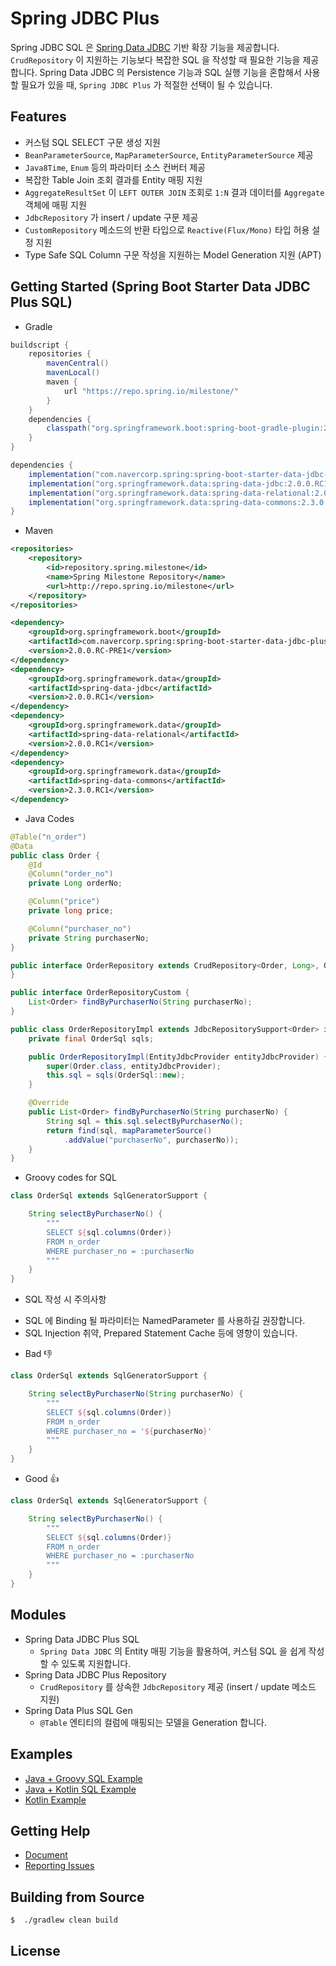# Spring JDBC Plus
Spring JDBC SQL 은 [Spring Data JDBC](https://github.com/spring-projects/spring-data-jdbc) 기반 확장 기능을 제공합니다.
`CrudRepository` 이 지원하는 기능보다 복잡한 SQL 을 작성할 때 필요한 기능을 제공합니다.
Spring Data JDBC 의 Persistence 기능과 SQL 실행 기능을 혼합해서 사용할 필요가 있을 때, `Spring JDBC Plus` 가 적절한 선택이 될 수 있습니다.

## Features
- 커스텀 SQL SELECT 구문 생성 지원
- `BeanParameterSource`, `MapParameterSource`, `EntityParameterSource` 제공
- `Java8Time`, `Enum` 등의 파라미터 소스 컨버터 제공
- 복잡한 Table Join 조회 결과를 Entity 매핑 지원
- `AggregateResultSet` 이 `LEFT OUTER JOIN` 조회로 `1:N` 결과 데이터를 `Aggregate` 객체에 매핑 지원
- `JdbcRepository` 가 insert / update 구문 제공
- `CustomRepository` 메소드의 반환 타입으로 `Reactive(Flux/Mono)` 타입 허용 설정 지원
-  Type Safe SQL Column 구문 작성을 지원하는 Model Generation 지원 (APT)

## Getting Started (Spring Boot Starter Data JDBC Plus SQL)
* Gradle
```gradle
buildscript {
    repositories {
        mavenCentral()
        mavenLocal()
        maven {
            url "https://repo.spring.io/milestone/"
        }
    }
    dependencies {
        classpath("org.springframework.boot:spring-boot-gradle-plugin:2.2.6.RELEASE")
    }
}

dependencies {
    implementation("com.navercorp.spring:spring-boot-starter-data-jdbc-plus-sql:2.0.0.RC-PRE1")
    implementation("org.springframework.data:spring-data-jdbc:2.0.0.RC1")
    implementation("org.springframework.data:spring-data-relational:2.0.0.RC1")
    implementation("org.springframework.data:spring-data-commons:2.3.0.RC1")
}
```

* Maven
```xml
<repositories>
    <repository>
        <id>repository.spring.milestone</id>
        <name>Spring Milestone Repository</name>
        <url>http://repo.spring.io/milestone</url>
    </repository>
</repositories>

<dependency>
	<groupId>org.springframework.boot</groupId>
	<artifactId>com.navercorp.spring:spring-boot-starter-data-jdbc-plus-sql</artifactId>
	<version>2.0.0.RC-PRE1</version>
</dependency>
<dependency>
	<groupId>org.springframework.data</groupId>
	<artifactId>spring-data-jdbc</artifactId>
	<version>2.0.0.RC1</version>
</dependency>
<dependency>
	<groupId>org.springframework.data</groupId>
	<artifactId>spring-data-relational</artifactId>
	<version>2.0.0.RC1</version>
</dependency>
<dependency>
	<groupId>org.springframework.data</groupId>
	<artifactId>spring-data-commons</artifactId>
	<version>2.3.0.RC1</version>
</dependency>
```

* Java Codes

```java
@Table("n_order")
@Data
public class Order {
    @Id
    @Column("order_no")
    private Long orderNo;

    @Column("price")
    private long price;

    @Column("purchaser_no")
    private String purchaserNo;
}

public interface OrderRepository extends CrudRepository<Order, Long>, OrderRepositoryCustom {
}

public interface OrderRepositoryCustom {
    List<Order> findByPurchaserNo(String purchaserNo);
}

public class OrderRepositoryImpl extends JdbcRepositorySupport<Order> implements OrderRepositoryCustom {
	private final OrderSql sqls;

	public OrderRepositoryImpl(EntityJdbcProvider entityJdbcProvider) {
		super(Order.class, entityJdbcProvider);
		this.sql = sqls(OrderSql::new);
	}

	@Override
	public List<Order> findByPurchaserNo(String purchaserNo) {
		String sql = this.sql.selectByPurchaserNo();
		return find(sql, mapParameterSource()
			.addValue("purchaserNo", purchaserNo));
	}
}
```

* Groovy codes for SQL
```groovy
class OrderSql extends SqlGeneratorSupport {

    String selectByPurchaserNo() {
        """
        SELECT ${sql.columns(Order)}
        FROM n_order
        WHERE purchaser_no = :purchaserNo
        """
    }
}
```

* SQL 작성 시 주의사항
- SQL 에 Binding 될 파라미터는 NamedParameter 를 사용하길 권장합니다.
- SQL Injection 취약, Prepared Statement Cache 등에 영향이 있습니다.

* Bad  :-1:
```groovy
class OrderSql extends SqlGeneratorSupport {

    String selectByPurchaserNo(String purchaserNo) {
        """
        SELECT ${sql.columns(Order)}
        FROM n_order
        WHERE purchaser_no = '${purchaserNo}'
        """
    }
}
```

* Good :+1:
```groovy
class OrderSql extends SqlGeneratorSupport {

    String selectByPurchaserNo() {
        """
        SELECT ${sql.columns(Order)}
        FROM n_order
        WHERE purchaser_no = :purchaserNo
        """
    }
}
```

## Modules
* Spring Data JDBC Plus SQL
    - `Spring Data JDBC` 의 Entity 매핑 기능을 활용하여, 커스텀 SQL 을 쉽게 작성할 수 있도록 지원합니다.
* Spring Data JDBC Plus Repository
    - `CrudRepository` 를 상속한 `JdbcRepository` 제공 (insert / update 메소드 지원)
* Spring Data Plus SQL Gen
    - `@Table` 엔티티의 컬럼에 매핑되는 모델을 Generation 합니다.

## Examples
* [Java + Groovy SQL Example](./guide-projects/plus-sql-java-groovy-guide)
* [Java + Kotlin SQL Example](./guide-projects/plus-sql-java-kotlin-guide)
* [Kotlin Example](./guide-projects/plus-sql-kotlin-guide)

## Getting Help
- [Document](https://github.com/naver/spring-jdbc-plus/wiki)
- [Reporting Issues](https://github.com/naver/spring-jdbc-plus/issues)

## Building from Source
```
$  ./gradlew clean build
```

## License

